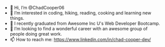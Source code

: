 - 👋 Hi, I’m @ChadCooper06
- 👀 I’m interested in coding, hiking, reading, cooking and learning new things.
- 🌱 I recently graduated from Awesome Inc U's Web Developer Bootcamp.
- 💞️ I’m looking to find a wonderful career with an awesome group of people doing great work.
- 📫 How to reach me: https://www.linkedin.com/in/chad-cooper-dev/

<!---
ChadCooper06/ChadCooper06 is a ✨ special ✨ repository because its `README.md` (this file) appears on your GitHub profile.
You can click the Preview link to take a look at your changes.
--->
